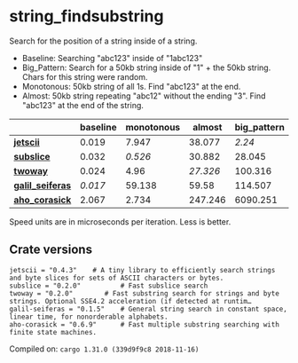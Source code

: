 # string_findsubstring
Search for the position of a string inside of a string.

* Baseline: Searching "abc123" inside of "1abc123"
* Big_Pattern: Search for a 50kb string inside of "1" + the 50kb string. Chars for this string were random.
* Monotonous: 50kb string of all 1s. Find "abc123" at the end.
* Almost: 50kb string repeating "abc12" without the ending "3". Find "abc123" at the end of the string.

| | baseline | monotonous | almost | big_pattern |
| --- | --- | --- | --- | --- |
| **[jetscii](https://crates.io/crates/jetscii)** | 0.019 | 7.947 | 38.077 | *2.24* |
| **[subslice](https://crates.io/crates/subslice)** | 0.032 | *0.526* | 30.882 | 28.045 |
| **[twoway](https://crates.io/crates/twoway)** | 0.024 | 4.96 | *27.326* | 100.316 |
| **[galil_seiferas](https://crates.io/crates/galil_seiferas)** | *0.017* | 59.138 | 59.58 | 114.507 |
| **[aho_corasick](https://crates.io/crates/aho_corasick)** | 2.067 | 2.734 | 247.246 | 6090.251 |

Speed units are in microseconds per iteration. Less is better.

## Crate versions

    jetscii = "0.4.3"    # A tiny library to efficiently search strings and byte slices for sets of ASCII characters or bytes.
    subslice = "0.2.0"          # Fast subslice search
    twoway = "0.2.0"        # Fast substring search for strings and byte strings. Optional SSE4.2 acceleration (if detected at runtim…
    galil-seiferas = "0.1.5"    # General string search in constant space, linear time, for nonorderable alphabets.
    aho-corasick = "0.6.9"      # Fast multiple substring searching with finite state machines.

Compiled on: `cargo 1.31.0 (339d9f9c8 2018-11-16)`